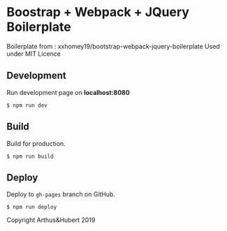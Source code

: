 # Boostrap + Webpack + JQuery Boilerplate

Boilerplate from  : xxhomey19/bootstrap-webpack-jquery-boilerplate
Used under MIT Licence

## Development

Run development page on **localhost:8080**

```
$ npm run dev
```

## Build

Build for production.

```
$ npm run build
```

## Deploy

Deploy to `gh-pages` branch on GitHub.

```
$ npm run deploy
```


Copyright Arthus&Hubert 2019
